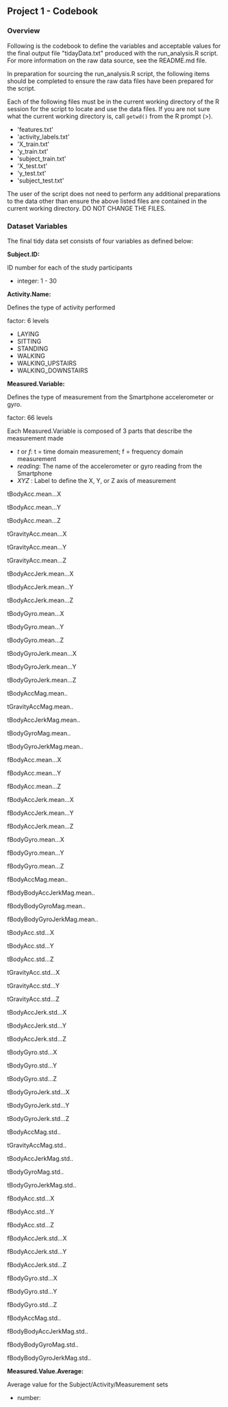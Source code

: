 ## Project 1 - Codebook

### Overview

Following is the codebook to define the variables and acceptable values
for the final output file "tidayData.txt" produced with the run_analysis.R
script.  For more information on the raw data source, see the README.md file.

In preparation for sourcing the run_analysis.R script, the following items should
be completed to ensure the raw data files have been prepared for the script.

Each of the following files must be in the current working directory of the 
R session for the script to locate and use the data files.  If you are not sure
what the current working directory is, call `getwd()` from the R prompt (>).

- 'features.txt'
- 'activity_labels.txt'
- 'X_train.txt'
- 'y_train.txt'
- 'subject_train.txt'
- 'X_test.txt'
- 'y_test.txt'
- 'subject_test.txt'

The user of the script does not need to perform any additional preparations to
the data other than ensure the above listed files are contained in the current
working directory.  DO NOT CHANGE THE FILES.

### Dataset Variables

The final tidy data set consists of four variables as defined below:

**Subject.ID:**

ID number for each of the study participants

- integer: 1 - 30    


**Activity.Name:**

Defines the type of activity performed

factor: 6 levels

- LAYING
- SITTING
- STANDING
- WALKING
- WALKING_UPSTAIRS
- WALKING_DOWNSTAIRS

**Measured.Variable:**

Defines the type of measurement from the Smartphone accelerometer or gyro.
                                        
factor: 66 levels

Each Measured.Variable is composed of 3 parts that describe the measurement made

- *t* or *f*: t = time domain measurement; f = frequency domain measurement
- *reading*: The name of the accelerometer or gyro reading from the Smartphone
- *XYZ* : Label to define the X, Y, or Z axis of measurement

tBodyAcc.mean...X

tBodyAcc.mean...Y

tBodyAcc.mean...Z

tGravityAcc.mean...X

tGravityAcc.mean...Y

tGravityAcc.mean...Z

tBodyAccJerk.mean...X

tBodyAccJerk.mean...Y

tBodyAccJerk.mean...Z

tBodyGyro.mean...X

tBodyGyro.mean...Y

tBodyGyro.mean...Z

tBodyGyroJerk.mean...X

tBodyGyroJerk.mean...Y

tBodyGyroJerk.mean...Z

tBodyAccMag.mean..

tGravityAccMag.mean..

tBodyAccJerkMag.mean..

tBodyGyroMag.mean..

tBodyGyroJerkMag.mean..

fBodyAcc.mean...X

fBodyAcc.mean...Y

fBodyAcc.mean...Z

fBodyAccJerk.mean...X

fBodyAccJerk.mean...Y

fBodyAccJerk.mean...Z

fBodyGyro.mean...X

fBodyGyro.mean...Y

fBodyGyro.mean...Z

fBodyAccMag.mean..

fBodyBodyAccJerkMag.mean..

fBodyBodyGyroMag.mean..

fBodyBodyGyroJerkMag.mean..

tBodyAcc.std...X

tBodyAcc.std...Y

tBodyAcc.std...Z

tGravityAcc.std...X

tGravityAcc.std...Y

tGravityAcc.std...Z

tBodyAccJerk.std...X

tBodyAccJerk.std...Y

tBodyAccJerk.std...Z

tBodyGyro.std...X

tBodyGyro.std...Y

tBodyGyro.std...Z

tBodyGyroJerk.std...X

tBodyGyroJerk.std...Y

tBodyGyroJerk.std...Z

tBodyAccMag.std..

tGravityAccMag.std..

tBodyAccJerkMag.std..

tBodyGyroMag.std..

tBodyGyroJerkMag.std..

fBodyAcc.std...X

fBodyAcc.std...Y

fBodyAcc.std...Z

fBodyAccJerk.std...X

fBodyAccJerk.std...Y

fBodyAccJerk.std...Z

fBodyGyro.std...X

fBodyGyro.std...Y

fBodyGyro.std...Z

fBodyAccMag.std..

fBodyBodyAccJerkMag.std..

fBodyBodyGyroMag.std..

fBodyBodyGyroJerkMag.std..

**Measured.Value.Average:**

Average value for the Subject/Activity/Measurement sets

- number: